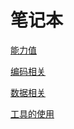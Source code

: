 # 笔记本
[能力值](ability/README.md)

[编码相关](code/README.md)

[数据相关](data/README.md)

[工具的使用](tools/README.md)


